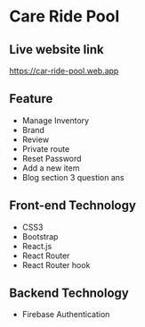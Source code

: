 # Care Ride Pool

## Live website link
https://car-ride-pool.web.app

## Feature 

* Manage Inventory
* Brand
* Review 
* Private route
* Reset Password
* Add a new item 
* Blog section 3 question ans

## Front-end Technology

* CSS3
* Bootstrap
* React.js
* React Router
* React Router hook

## Backend Technology

* Firebase Authentication